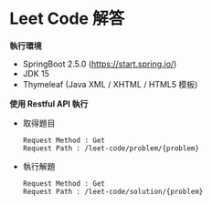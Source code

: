 Leet Code 解答
=====================================

**執行環境**
- SpringBoot 2.5.0 (https://start.spring.io/)
- JDK 15
- Thymeleaf (Java XML / XHTML / HTML5 模板)

**使用 Restful API 執行**
- 取得題目
  ```
  Request Method : Get 
  Request Path : /leet-code/problem/{problem}
  ```

- 執行解題 
  ```
  Request Method : Get 
  Request Path : /leet-code/solution/{problem}
  ```

